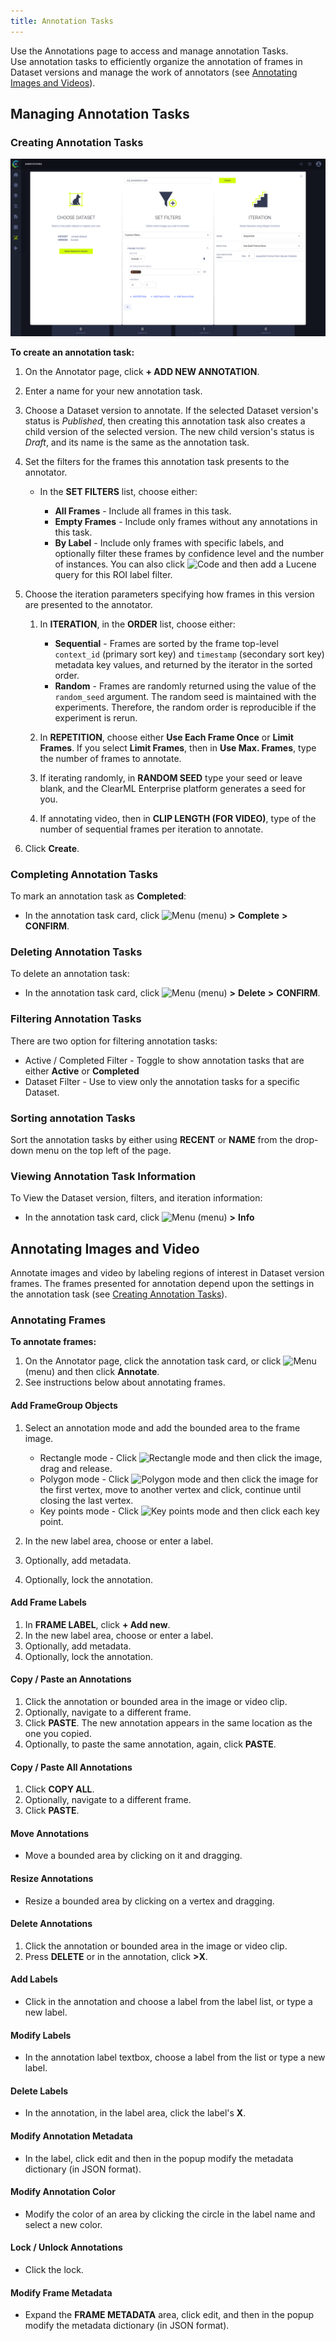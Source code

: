 ```yaml
---
title: Annotation Tasks
---
```


Use the Annotations page to access and manage annotation Tasks.  
Use annotation tasks to efficiently organize the annotation of frames in Dataset versions and manage the work of annotators 
(see [Annotating Images and Videos](#annotating-images-and-video)).

## Managing Annotation Tasks

### Creating Annotation Tasks


![image](../../img/hyperdatasets/annotation_task_01.png)

**To create an annotation task:**

1. On the Annotator page, click **+ ADD NEW ANNOTATION**.
1. Enter a name for your new annotation task. 
1. Choose a Dataset version to annotate. If the selected Dataset version's status is *Published*, then creating this 
   annotation task also creates a child version of the selected version. The new child version's status is *Draft*, and 
   its name is the same as the annotation task.
1. Set the filters for the frames this annotation task presents to the annotator.

    * In the **SET FILTERS** list, choose either:
    
        * **All Frames** - Include all frames in this task.
        * **Empty Frames** - Include only frames without any annotations in this task.
        * **By Label** - Include only frames with specific labels, and optionally filter these frames by confidence level and
         the number of instances. You can also click <img src="/docs/latest/icons/ico-code.svg" alt="Code" className="icon size-md space-sm" /> and then add a Lucene query for this ROI label filter.

1. Choose the iteration parameters specifying how frames in this version are presented to the annotator.
        
    1. In **ITERATION**, in the **ORDER** list, choose either:
                
        * **Sequential** - Frames are sorted by the frame top-level `context_id` (primary sort key) and `timestamp` (secondary sort key) metadata key values, and returned by the iterator in the sorted order.
        * **Random** - Frames are randomly returned using the value of the `random_seed` argument. The random seed is maintained with the experiments. Therefore, the random order is reproducible if the experiment is rerun.

    1. In **REPETITION**, choose either **Use Each Frame Once** or **Limit Frames**. If you select **Limit Frames**, then in **Use Max. Frames**, type the number of frames to annotate.
    1. If iterating randomly, in **RANDOM SEED** type your seed or leave blank, and the ClearML Enterprise platform generates a seed for you.
    1. If annotating video, then in **CLIP LENGTH (FOR VIDEO)**, type of the number of sequential frames per iteration to annotate.
            
1. Click **Create**.

### Completing Annotation Tasks

To mark an annotation task as **Completed**:

* In the annotation task card, click <img src="/docs/latest/icons/ico-bars-menu.svg" alt="Menu" className="icon size-md space-sm" /> (menu) **>** **Complete** **>** **CONFIRM**.

### Deleting Annotation Tasks

To delete an annotation task:

* In the annotation task card, click <img src="/docs/latest/icons/ico-bars-menu.svg" alt="Menu" className="icon size-md space-sm" /> (menu) **>** **Delete** **>** **CONFIRM**.

### Filtering Annotation Tasks

There are two option for filtering annotation tasks:

* Active / Completed Filter - Toggle to show annotation tasks that are either **Active** or **Completed**
* Dataset Filter - Use to view only the annotation tasks for a specific Dataset.

### Sorting annotation Tasks

Sort the annotation tasks by either using **RECENT** or **NAME** from the drop-down menu on the top left of the page.  

### Viewing Annotation Task Information

To View the Dataset version, filters, and iteration information:

* In the annotation task card, click <img src="/docs/latest/icons/ico-bars-menu.svg" alt="Menu" className="icon size-md space-sm" /> (menu) **>** **Info**


## Annotating Images and Video

Annotate images and video by labeling regions of interest in Dataset version frames. The frames presented for annotation 
depend upon the settings in the annotation task (see [Creating Annotation Tasks](#creating-annotation-tasks)).


### Annotating Frames

**To annotate frames:**

1. On the Annotator page, click the annotation task card, or click <img src="/docs/latest/icons/ico-bars-menu.svg" alt="Menu" className="icon size-md space-sm" /> (menu)
   and then click **Annotate**.
1. See instructions below about annotating frames.


#### Add FrameGroup Objects

1. Select an annotation mode and add the bounded area to the frame image.

    * Rectangle mode - Click <img src="/docs/latest/icons/ico-rectangle-icon-purple.svg" alt="Rectangle mode" className="icon size-md space-sm" /> and then click the image, drag and release. 
    * Polygon mode - Click <img src="/docs/latest/icons/ico-polygon-icon-purple.svg" alt="Polygon mode" className="icon size-md space-sm" /> and then click the image for the first vertex, 
      move to another vertex and click, continue until closing the last vertex. 
    * Key points mode - Click <img src="/docs/latest/icons/ico-keypoint-icon-purple.svg" alt="Key points mode" className="icon size-md space-sm" /> and then click each key point.  

1. In the new label area, choose or enter a label. 
1. Optionally, add metadata. 
1. Optionally, lock the annotation.

#### Add Frame Labels

1. In **FRAME LABEL**, click **+ Add new**.
1. In the new label area, choose or enter a label. 
1. Optionally, add metadata. 
1. Optionally, lock the annotation.

#### Copy / Paste an Annotations

1. Click the annotation or bounded area in the image or video clip.
1. Optionally, navigate to a different frame.
1. Click **PASTE**. The new annotation appears in the same location as the one you copied.
1. Optionally, to paste the same annotation, again, click **PASTE**.

#### Copy / Paste All Annotations

1. Click **COPY ALL**.
1. Optionally, navigate to a different frame.
1. Click **PASTE**.

#### Move Annotations

* Move a bounded area by clicking on it and dragging.

#### Resize Annotations

* Resize a bounded area by clicking on a vertex and dragging.

#### Delete Annotations

1. Click the annotation or bounded area in the image or video clip.
1. Press **DELETE** or in the annotation, click **>X**.

#### Add Labels

* Click in the annotation and choose a label from the label list, or type a new label.

#### Modify Labels

* In the annotation label textbox, choose a label from the list or type a new label.

#### Delete Labels

* In the annotation, in the label area, click the label's **X**.

#### Modify Annotation Metadata

* In the label, click edit and then in the popup modify the metadata dictionary (in JSON format).

#### Modify Annotation Color

* Modify the color of an area by clicking the circle in the label name and select a new color.

#### Lock / Unlock Annotations

* Click the lock.

#### Modify Frame Metadata

* Expand the **FRAME METADATA** area, click edit, and then in the popup modify the metadata dictionary (in JSON format).
